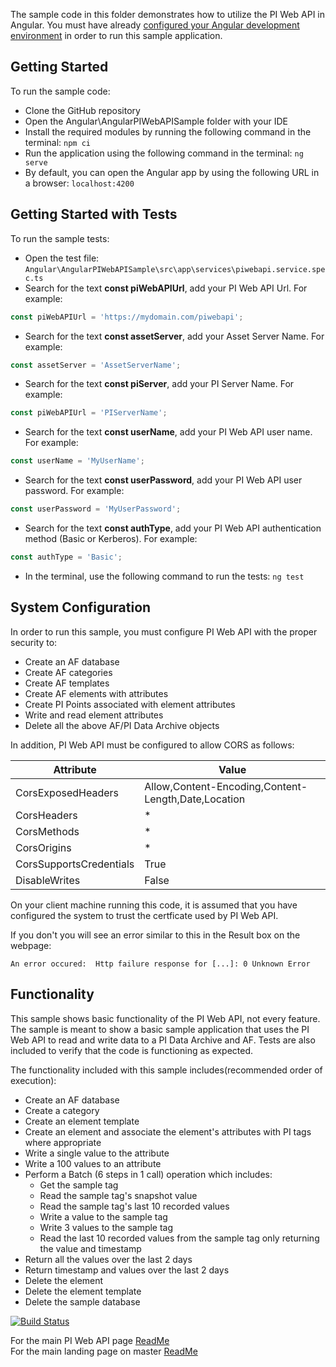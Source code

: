 The sample code in this folder demonstrates how to utilize the PI Web API in Angular. You must have already [configured your Angular development environment](https://angular.io/guide/quickstart) in order to run this sample application.  


Getting Started
------------

To run the sample code:
- Clone the GitHub repository
- Open the Angular\AngularPIWebAPISample folder with your IDE
- Install the required modules by running the following command in the terminal:  ```npm ci```
- Run the application using the following command in the terminal:  ```ng serve```
- By default, you can open the Angular app by using the following URL in a browser:  ```localhost:4200```

Getting Started with Tests
------------

To run the sample tests:
- Open the test file:  ```Angular\AngularPIWebAPISample\src\app\services\piwebapi.service.spec.ts```
- Search for the text __const piWebAPIUrl__, add your PI Web API Url.  For example:  

```typescript 
const piWebAPIUrl = 'https://mydomain.com/piwebapi';
```

- Search for the text __const assetServer__, add your Asset Server Name.  For example:  

```typescript 
const assetServer = 'AssetServerName';
```

- Search for the text __const piServer__, add your PI Server Name.  For example:  

```typescript
const piWebAPIUrl = 'PIServerName';
```

- Search for the text __const userName__, add your PI Web API user name.  For example:  

```typescript
const userName = 'MyUserName';
```

- Search for the text __const userPassword__, add your PI Web API user password.  For example:  
```typescript
const userPassword = 'MyUserPassword';
```

- Search for the text __const authType__, add your PI Web API authentication method (Basic or Kerberos).  For example: 

```typescript
const authType = 'Basic';
```

- In the terminal, use the following command to run the tests:  ```ng test```

System Configuration
----------------------------

In order to run this sample, you must configure PI Web API with the proper security to:
- Create an AF database
- Create AF categories
- Create AF templates
- Create AF elements with attributes
- Create PI Points associated with element attributes
- Write and read element attributes
- Delete all the above AF/PI Data Archive objects  


In addition, PI Web API must be configured to allow CORS as follows:  

|Attribute|Value 
------|------------
CorsExposedHeaders|Allow,Content-Encoding,Content-Length,Date,Location  
CorsHeaders|*  
CorsMethods|*  
CorsOrigins|*  
CorsSupportsCredentials|True  
DisableWrites|False  


On your client machine running this code, it is assumed that you have configured the system to trust the certficate used by PI Web API.

If you don't you will see an error similar to this in the Result box on the webpage:

```
An error occured:  Http failure response for [...]: 0 Unknown Error
```

Functionality
--------------

This sample shows basic functionality of the PI Web API, not every feature. The sample is meant to show a basic sample application that uses the PI Web API to read and write data to a PI Data Archive and AF. Tests are also included to verify that the code is functioning as expected.

The functionality included with this sample includes(recommended order of execution):
- Create an AF database
- Create a category
- Create an element template
- Create an element and associate the element's attributes with PI tags where appropriate
- Write a single value to the attribute
- Write a 100 values to an attribute
- Perform a Batch (6 steps in 1 call) operation which includes:  
  - Get the sample tag  
  - Read the sample tag's snapshot value  
  - Read the sample tag's last 10 recorded values  
  - Write a value to the sample tag  
  - Write 3 values to the sample tag  
  - Read the last 10 recorded values from the sample tag only returning the value and timestamp
- Return all the values over the last 2 days
- Return timestamp and values over the last 2 days  
- Delete the element
- Delete the element template
- Delete the sample database

[![Build Status](https://osisoft.visualstudio.com/NOC/_apis/build/status/PI%20Web%20API%20(Angular)?branchName=dev)](https://osisoft.visualstudio.com/NOC/_build/latest?definitionId=4612&branchName=dev)  

For the main PI Web API page [ReadMe](../../)  
For the main landing page on master [ReadMe](https://github.com/osisoft/OSI-Samples)
